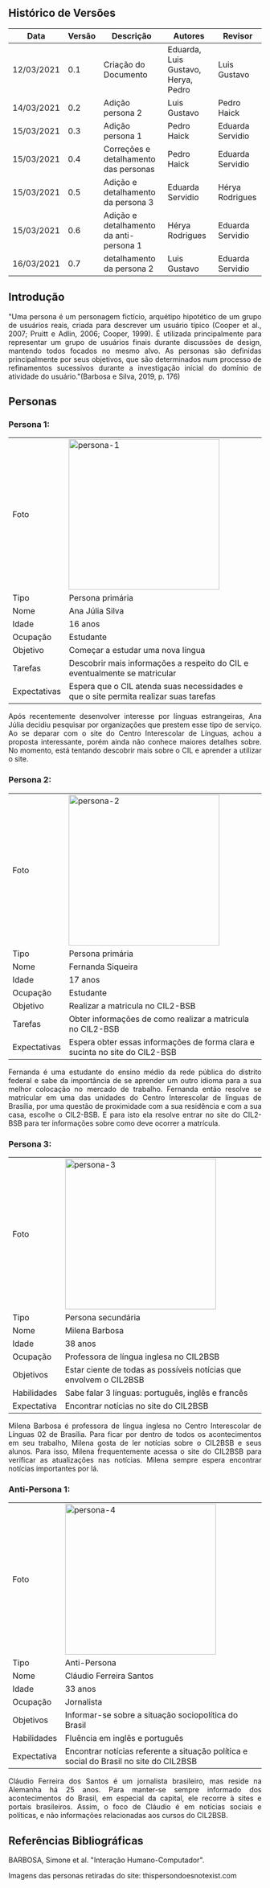 ## Histórico de Versões

| Data       | Versão | Descrição                               | Autores                             | Revisor            |
| ---------- | ------ | --------------------------------------- | ----------------------------------- | ------------------ |
| 12/03/2021 | 0.1    | Criação do Documento                    | Eduarda, Luis Gustavo, Herya, Pedro | Luis Gustavo       |
| 14/03/2021 | 0.2    | Adição persona 2                        | Luis Gustavo                        | Pedro Haick        |
| 15/03/2021 | 0.3    | Adição persona 1                        | Pedro Haick                         | Eduarda Servidio   |
| 15/03/2021 | 0.4    | Correções e detalhamento das personas   | Pedro Haick                         | Eduarda Servidio   |
| 15/03/2021 | 0.5    | Adição e detalhamento da persona 3      | Eduarda Servidio                    | Hérya Rodrigues    |
| 15/03/2021 | 0.6    | Adição e detalhamento da anti-persona 1 | Hérya Rodrigues                     | Eduarda Servidio   |
| 16/03/2021 | 0.7    | detalhamento da persona 2               | Luis Gustavo                        | Eduarda Servidio   |

## Introdução

<p align="justify">"Uma persona é um personagem fictício, arquétipo hipotético de um grupo de usuários reais, criada para descrever um usuário típico (Cooper et al., 2007; Pruitt e Adlin, 2006; Cooper, 1999). É utilizada principalmente para representar um grupo de usuários finais durante discussões de design, mantendo todos focados no mesmo alvo. As personas são definidas principalmente por seus objetivos, que são determinados num processo de refinamentos sucessivos durante a investigação inicial do domínio de atividade do usuário."(Barbosa e Silva, 2019, p. 176)</p>

## Personas

### Persona 1:

|              |                                                                                      |
| ------------ | ------------------------------------------------------------------------------------ |
| Foto         | <img alt= "persona-1" src="../Images/persona_1_16.jpeg" width = "300" />             |
| Tipo         | Persona primária                                                                     |
| Nome         | Ana Júlia Silva                                                                      |
| Idade        | 16 anos                                                                              |
| Ocupação     | Estudante                                                                            |
| Objetivo     | Começar a estudar uma nova língua                                                    |
| Tarefas      | Descobrir mais informações a respeito do CIL e eventualmente se matricular           |
| Expectativas | Espera que o CIL atenda suas necessidades e que o site permita realizar suas tarefas |

<p align="justify">Após recentemente desenvolver interesse por línguas estrangeiras, Ana Júlia decidiu pesquisar por organizações que prestem esse tipo de serviço. Ao se deparar com o site do Centro Interescolar de Línguas, achou a proposta interessante, porém ainda não conhece maiores detalhes sobre. No momento, está tentando descobrir mais sobre o CIL e aprender a utilizar o site.</p>

### Persona 2:

|              |                                                                                                                                         |
| ------------ | --------------------------------------------------------------------------------------------------------------------------------------- |
| Foto         | <img alt= "persona-2" src="../Images/persona_2_17.jpeg" width = "300" />                                                                |
| Tipo         | Persona primária                                                                                                                        |
| Nome         | Fernanda Siqueira                                                                                                                       |
| Idade        | 17 anos                                                                                                                                 |
| Ocupação     | Estudante                                                                                                                               |
| Objetivo     | Realizar a matricula no CIL2-BSB                                                                                                        |
| Tarefas      | Obter informações de como realizar a matricula no CIL2-BSB                                                                              |
| Expectativas | Espera obter essas informações de forma clara e sucinta no site do CIL2-BSB                                                             |

<p align="justify">Fernanda é uma estudante do ensino médio da rede pública do distrito federal e sabe da importância de se aprender um outro idioma para a sua melhor colocação no mercado de trabalho. Fernanda então resolve se matricular em uma das unidades do Centro Interescolar de línguas de Brasília, por uma questão de proximidade com a sua residência e com a sua casa, escolhe o CIL2-BSB. E para isto ela resolve entrar no site do CIL2-BSB para ter informações sobre como deve ocorrer a matrícula.</p>

### Persona 3:

|             |                                                                                                                                     |
| ----------- | ----------------------------------------------------------------------------------------------------------------------------------- |
| Foto        | <img alt= "persona-3" src="../Images/persona_3.jpg" width = "300" />                                                                |
| Tipo        | Persona secundária                                                                                                                  |
| Nome        | Milena Barbosa                                                                                                                      |
| Idade       | 38 anos                                                                                                                             |
| Ocupação    | Professora de língua inglesa no CIL2BSB                                                                                             |
| Objetivos   | Estar ciente de todas as possíveis notícias que envolvem o CIL2BSB                                                                  |
| Habilidades | Sabe falar 3 línguas: português, inglês e francês                                                                                   |
| Expectativa | Encontrar notícias no site do CIL2BSB                                                                                               |

<p align="justify">Milena Barbosa é professora de língua inglesa no Centro Interescolar de Línguas 02 de Brasília. Para ficar por dentro de todos os acontecimentos em seu trabalho, Milena gosta de ler notícias sobre o CIL2BSB e seus alunos. Para isso, Milena frequentemente acessa o site do CIL2BSB para verificar as atualizações nas notícias. Milena sempre espera encontrar notícias importantes por lá.</p>

### Anti-Persona 1:

|             |                                                                                                                                      |
| ----------- | ------------------------------------------------------------------------------------------------------------------------------------ |
| Foto        | <img alt= "persona-4" src="../Images/persona-4.jpeg" width = "300" />                                                                |
| Tipo        | Anti-Persona                                                                                                                         |
| Nome        | Cláudio Ferreira Santos                                                                                                              |
| Idade       | 33 anos                                                                                                                              |
| Ocupação    | Jornalista                                                                                                                           |
| Objetivos   | Informar-se sobre a situação sociopolítica do Brasil                                                                                 |
| Habilidades | Fluência em inglês e português                                                                                                       |
| Expectativa | Encontrar notícias referente a situação política e social do Brasil no site do CIL2BSB                                               |

<p align="justify">Cláudio Ferreira dos Santos é um jornalista brasileiro, mas reside na Alemanha há 25 anos. Para manter-se sempre informado dos acontecimentos do Brasil, em especial da capital, ele recorre à sites e portais brasileiros. Assim, o foco de Cláudio é em notícias sociais e políticas, e não informações relacionadas aos cursos do CIL2BSB.</p>

## Referências Bibliográficas

<p align="justify">BARBOSA, Simone et al. "Interação Humano-Computador". </p>
<p align="justify">Imagens das personas retiradas do site: thispersondoesnotexist.com </p>

